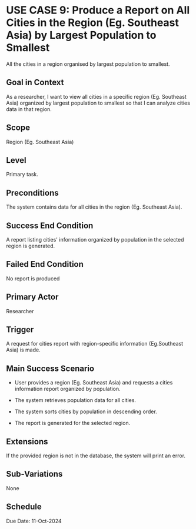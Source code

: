 # USE CASE 9: Produce a Report on All Cities in the Region (Eg. Southeast Asia) by Largest Population to Smallest
All the cities in a region organised by largest population to smallest.
## Goal in Context

As a researcher, I want to view all cities in a specific region (Eg. Southeast Asia) organized by largest population to smallest so that I can analyze cities data in that region.

## Scope

Region (Eg. Southeast Asia)

## Level

Primary task.

## Preconditions

The system contains data for all cities in the region (Eg. Southeast Asia).

## Success End Condition

A report listing cities' information organized by population in the selected region is generated.

## Failed End Condition

No report is produced

## Primary Actor

Researcher

## Trigger

A request for cities report with region-specific information (Eg.Southeast Asia) is made.

## Main Success Scenario

- User provides a region (Eg. Southeast Asia) and requests a cities information report organized by population.

- The system retrieves population data for all cities.

- The system sorts cities by population in descending order.

- The report is generated for the selected region.

## Extensions

If the provided region is not in the database, the system will print an error.

## Sub-Variations

None

## Schedule

Due Date: 11-Oct-2024
